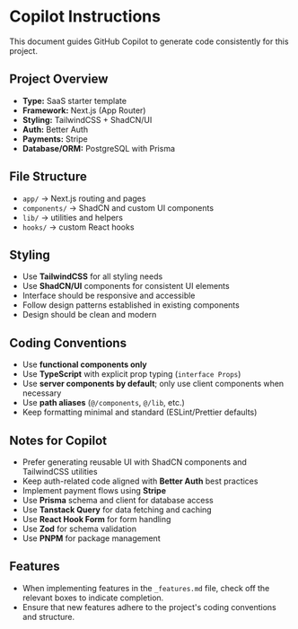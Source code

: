 # Copilot Instructions

This document guides GitHub Copilot to generate code consistently for this project.

## Project Overview

- **Type:** SaaS starter template
- **Framework:** Next.js (App Router)
- **Styling:** TailwindCSS + ShadCN/UI
- **Auth:** Better Auth
- **Payments:** Stripe
- **Database/ORM:** PostgreSQL with Prisma

## File Structure

- `app/` → Next.js routing and pages
- `components/` → ShadCN and custom UI components
- `lib/` → utilities and helpers
- `hooks/` → custom React hooks

## Styling

- Use **TailwindCSS** for all styling needs
- Use **ShadCN/UI** components for consistent UI elements
- Interface should be responsive and accessible
- Follow design patterns established in existing components
- Design should be clean and modern

## Coding Conventions

- Use **functional components only**
- Use **TypeScript** with explicit prop typing (`interface Props`)
- Use **server components by default**; only use client components when necessary
- Use **path aliases** (`@/components`, `@/lib`, etc.)
- Keep formatting minimal and standard (ESLint/Prettier defaults)

## Notes for Copilot

- Prefer generating reusable UI with ShadCN components and TailwindCSS utilities
- Keep auth-related code aligned with **Better Auth** best practices
- Implement payment flows using **Stripe**
- Use **Prisma** schema and client for database access
- Use **Tanstack Query** for data fetching and caching
- Use **React Hook Form** for form handling
- Use **Zod** for schema validation
- Use **PNPM** for package management

## Features

- When implementing features in the `_features.md` file, check off the relevant boxes to indicate completion.
- Ensure that new features adhere to the project's coding conventions and structure.
